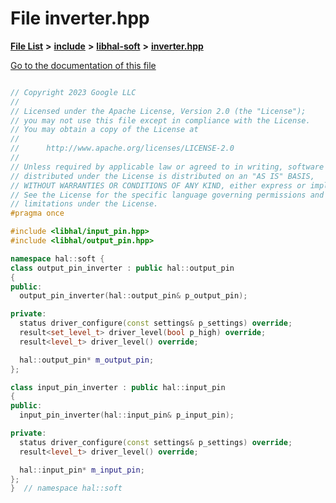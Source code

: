 

# File inverter.hpp

[**File List**](files.md) **>** [**include**](dir_cba0faac6e93618a6e2539705915bd70.md) **>** [**libhal-soft**](dir_d4bad6877cf31bc2d39b696d7a305013.md) **>** [**inverter.hpp**](inverter_8hpp.md)

[Go to the documentation of this file](inverter_8hpp.md)

```C++

// Copyright 2023 Google LLC
//
// Licensed under the Apache License, Version 2.0 (the "License");
// you may not use this file except in compliance with the License.
// You may obtain a copy of the License at
//
//      http://www.apache.org/licenses/LICENSE-2.0
//
// Unless required by applicable law or agreed to in writing, software
// distributed under the License is distributed on an "AS IS" BASIS,
// WITHOUT WARRANTIES OR CONDITIONS OF ANY KIND, either express or implied.
// See the License for the specific language governing permissions and
// limitations under the License.
#pragma once

#include <libhal/input_pin.hpp>
#include <libhal/output_pin.hpp>

namespace hal::soft {
class output_pin_inverter : public hal::output_pin
{
public:
  output_pin_inverter(hal::output_pin& p_output_pin);

private:
  status driver_configure(const settings& p_settings) override;
  result<set_level_t> driver_level(bool p_high) override;
  result<level_t> driver_level() override;

  hal::output_pin* m_output_pin;
};

class input_pin_inverter : public hal::input_pin
{
public:
  input_pin_inverter(hal::input_pin& p_input_pin);

private:
  status driver_configure(const settings& p_settings) override;
  result<level_t> driver_level() override;

  hal::input_pin* m_input_pin;
};
}  // namespace hal::soft

```

